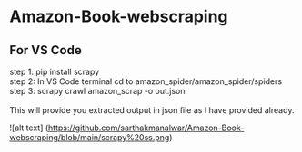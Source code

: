 # Amazon-Book-webscraping

<h2>For VS Code</h2>
step 1: pip install scrapy <br>
step 2: In VS Code terminal cd to amazon_spider/amazon_spider/spiders <br>
step 3: scrapy crawl amazon_scrap -o out.json <br>
<br>
This will provide you extracted output in json file as I have provided already. 


![alt text] (https://github.com/sarthakmanalwar/Amazon-Book-webscraping/blob/main/scrapy%20ss.png)
